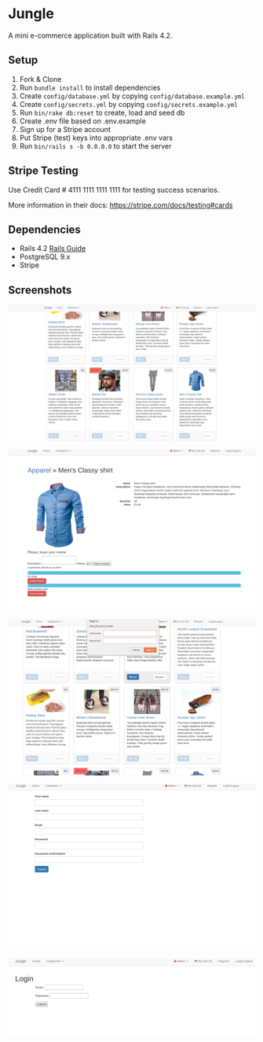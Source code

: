 # Jungle

A mini e-commerce application built with Rails 4.2.


## Setup

1. Fork & Clone
2. Run `bundle install` to install dependencies
3. Create `config/database.yml` by copying `config/database.example.yml`
4. Create `config/secrets.yml` by copying `config/secrets.example.yml`
5. Run `bin/rake db:reset` to create, load and seed db
6. Create .env file based on .env.example
7. Sign up for a Stripe account
8. Put Stripe (test) keys into appropriate .env vars
9. Run `bin/rails s -b 0.0.0.0` to start the server

## Stripe Testing

Use Credit Card # 4111 1111 1111 1111 for testing success scenarios.

More information in their docs: <https://stripe.com/docs/testing#cards>

## Dependencies

* Rails 4.2 [Rails Guide](http://guides.rubyonrails.org/v4.2/)
* PostgreSQL 9.x
* Stripe

## Screenshots

!["Screenshot of main page"](https://github.com/Oleksandr09/jungle-rails/blob/master/docs/main-page.png)

!["Schreenshot of single product page"](https://github.com/Oleksandr09/jungle-rails/blob/master/docs/product.png)

!["Screenshot of admin login feature"](https://github.com/Oleksandr09/jungle-rails/blob/master/docs/admin-login.png)

!["Screenshot of user registration form"](https://github.com/Oleksandr09/jungle-rails/blob/master/docs/user-reg.png)

!["Screenshot of user login page"](https://github.com/Oleksandr09/jungle-rails/blob/master/docs/user-login.png)
